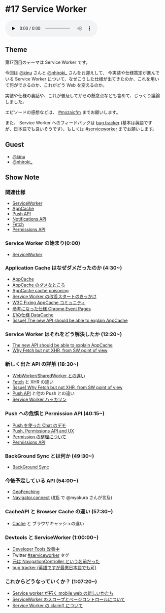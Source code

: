 # #17 Service Worker

<audio preload="none" controls="" src="http://files.mozaic.fm/mozaic-ep17.mp3"></audio>


## Theme

第17回目のテーマは Service Worker です。

今回は [@kinu](https://twitter.com/kinu) さんと [@nhiroki_](https://twitter.com/nhiroki_) さんをお迎えして、 今実装や仕様策定が進んでいる Service Worker について、なぜこうした仕様が出てきたのか、これを用いて何ができるのか、これがどう Web を変えるのか。

実装や仕様の裏話や、これが普及してからの懸念点なども含めて、じっくり議論しました。

エピソードの感想などは、 [#mozaicfm](https://twitter.com/search?q=mozaicfm&src=hash) までお願いします。

また、 Service Worker へのフィードバックは [bug tracker](http://t.umblr.com/redirect?z=https%3A%2F%2Fcrbug.com%2Fnew&t=YWNmMmZiNmZkMzU2YjM3ZmFjZjllYjA2YWVhYmIxM2RhMmRlZGIzYyxBOEh1Q2lxdQ%3D%3D) (基本は英語ですが、日本語でも良いそうです)、もしくは [#serviceworker](https://twitter.com/search?q=%23serviceworker&src=hash) までお願いします。


## Guest

- [@kinu](https://twitter.com/kinu)
- [@nhiroki_](https://twitter.com/nhiroki_)


## Show Note

### 関連仕様

- [ServiceWorker](http://t.umblr.com/redirect?z=https%3A%2F%2Fslightlyoff.github.io%2FServiceWorker%2Fspec%2Fservice_worker%2Findex.html&t=ODU3MmZlNGYzNjZlNWU5YzE2MjI2OGVkNDczYTM4NGI0MGM5MmJlOSxBOEh1Q2lxdQ%3D%3D)
- [AppCache](http://t.umblr.com/redirect?z=https%3A%2F%2Fdevelopers.whatwg.org%2Foffline.html%23offline&t=NDFmZTE1NTgzMzBkODc2ZGUyNGQzNDY4ZWIyYjUzODM0YTU2OTY0OCxBOEh1Q2lxdQ%3D%3D)
- [Push API](http://t.umblr.com/redirect?z=http%3A%2F%2Fw3c.github.io%2Fpush-api%2F&t=NjU4YmZjYWQ3NmNhNGIwNTY1ZjM2OTU1ZDEzNDFhYmY3N2VjOGNhYixBOEh1Q2lxdQ%3D%3D)
- [Notifications API](http://t.umblr.com/redirect?z=https%3A%2F%2Fnotifications.spec.whatwg.org%2F&t=OWE3MzkxY2FjNGVjNDQ5ZjJjYjhkYzAxOWQ4MDQzY2M2NzVmNTk5YyxBOEh1Q2lxdQ%3D%3D)
- [Fetch](http://t.umblr.com/redirect?z=https%3A%2F%2Ffetch.spec.whatwg.org%2F&t=MDFhM2VlNTc4MGU0MDViNmE1OWYzMWQ3OWI4N2UyMjc5ZDU1Y2QxYyxBOEh1Q2lxdQ%3D%3D)
- [Permissions API](http://t.umblr.com/redirect?z=https%3A%2F%2Fw3c.github.io%2Fpermissions%2F&t=YTI5YWVlZmQxZDA4OGYwYjk1ZTA1MGNhZGU3ZGEyMWU2NTY0YTU5NCxBOEh1Q2lxdQ%3D%3D)


### Service Worker の始まり(0:00)

- [ServiceWorker](http://t.umblr.com/redirect?z=https%3A%2F%2Fslightlyoff.github.io%2FServiceWorker%2Fspec%2Fservice_worker%2Findex.html&t=ODU3MmZlNGYzNjZlNWU5YzE2MjI2OGVkNDczYTM4NGI0MGM5MmJlOSxBOEh1Q2lxdQ%3D%3D)


### Application Cache はなぜダメだったのか (4:30~)

- [AppCache](http://t.umblr.com/redirect?z=https%3A%2F%2Fdevelopers.whatwg.org%2Foffline.html%23offline&t=NDFmZTE1NTgzMzBkODc2ZGUyNGQzNDY4ZWIyYjUzODM0YTU2OTY0OCxBOEh1Q2lxdQ%3D%3D)
- [AppCache のダメなところ](http://t.umblr.com/redirect?z=http%3A%2F%2Falistapart.com%2Farticle%2Fapplication-cache-is-a-douchebag&t=ZGJhODIzZGE5ODI2ZTUzOGMyMjdmNTdmMjE1NTVhNzJmNzA0ZDZlNyxBOEh1Q2lxdQ%3D%3D)
- [AppCache cache poisoning](http://t.umblr.com/redirect?z=http%3A%2F%2Fblog.andlabs.org%2F2010%2F06%2Fchrome-and-safari-users-open-to-stealth.html&t=NDFhZmJlMDJmOTk0YTY5NDJmYjA0ZWRkMzkwYjAyNzVmOGViMzYwYixBOEh1Q2lxdQ%3D%3D)
- [Service Worker の改善スタートのきっかけ](http://t.umblr.com/redirect?z=https%3A%2F%2Flists.w3.org%2FArchives%2FPublic%2Fpublic-webapps%2F2013JanMar%2F0977.html&t=OTUxYTA3NjIwMDRlMjFhMmRmZmZiMWFjMGM2NTE3Y2ZiZjcyODgyMyxBOEh1Q2lxdQ%3D%3D)
- [W3C Fixing AppCache コミュニティ](http://t.umblr.com/redirect?z=https%3A%2F%2Fwww.w3.org%2Fcommunity%2Ffixing-appcache%2F&t=YWMxZDJjYWVhOTAwOTlkNTg0YmRhNjdkYmVmYjVjNTdhMjU3YWFmMCxBOEh1Q2lxdQ%3D%3D)
- [参考になった仕様 Chrome Event Pages](http://t.umblr.com/redirect?z=https%3A%2F%2Fdeveloper.chrome.com%2Fextensions%2Fevent_pages&t=MTRmMjEyMDM0ODYyOWZjZWU2ZGI5MTFlNjZjNjk0ZDQ3ZTA5Mzg1ZCxBOEh1Q2lxdQ%3D%3D)
- [幻の仕様 DataCache](http://t.umblr.com/redirect?z=http%3A%2F%2Fwww.w3.org%2FTR%2FDataCache%2F&t=OTU5ZmY3ZTY5YWM5ZTI1ZDEyYmQ3OWNkM2ZhNTdkNDVmZjQyNzI4YSxBOEh1Q2lxdQ%3D%3D)
- [[issue] The new API should be able to explain AppCache](http://t.umblr.com/redirect?z=https%3A%2F%2Fgithub.com%2Fslightlyoff%2FServiceWorker%2Fissues%2F2&t=ZDA1MjNkNTJmZmE0YTllOWQ1YzQ1Mjc4MTdjZDA0ZDY1ZWY3OWNhMCxBOEh1Q2lxdQ%3D%3D)


### Service Worker はそれをどう解決したか (12:20~)

- [The new API should be able to explain AppCache](http://t.umblr.com/redirect?z=https%3A%2F%2Fgithub.com%2Fslightlyoff%2FServiceWorker%2Fissues%2F2&t=ZDA1MjNkNTJmZmE0YTllOWQ1YzQ1Mjc4MTdjZDA0ZDY1ZWY3OWNhMCxBOEh1Q2lxdQ%3D%3D)
- [Why Fetch but not XHR, from SW point of view](http://t.umblr.com/redirect?z=https%3A%2F%2Fgithub.com%2Fslightlyoff%2FServiceWorker%2Fissues%2F5&t=ZmMyOTBjZjQ3MjBlYjMyOTk1Mjk0ZjgwZTk3OTMyZGVhNGFiMzYzYixBOEh1Q2lxdQ%3D%3D)


### 新しく出た API の詳解 (18:30~)

- [WebWorker/SharedWorker との違い](http://t.umblr.com/redirect?z=http%3A%2F%2Fwww.w3.org%2FTR%2Fworkers%2F&t=MDU3NWU4ODlmYTA1ZmUzNTUxYWNiZWUyYzY3ZDAxNDdkMjE0ZDE1OCxBOEh1Q2lxdQ%3D%3D)
- [Fetch](http://t.umblr.com/redirect?z=https%3A%2F%2Ffetch.spec.whatwg.org&t=YjcyNTE1MzhlMmNjNmY4ODIxNGQyZjFkZTM3ZmYxOGRkODkxZmRjOSxBOEh1Q2lxdQ%3D%3D) と XHR の違い
- [[issue] Why Fetch but not XHR, from SW point of view](http://t.umblr.com/redirect?z=https%3A%2F%2Fgithub.com%2Fslightlyoff%2FServiceWorker%2Fissues%2F5&t=ZmMyOTBjZjQ3MjBlYjMyOTk1Mjk0ZjgwZTk3OTMyZGVhNGFiMzYzYixBOEh1Q2lxdQ%3D%3D)
- [Push API](http://t.umblr.com/redirect?z=http%3A%2F%2Fw3c.github.io%2Fpush-api%2F&t=NjU4YmZjYWQ3NmNhNGIwNTY1ZjM2OTU1ZDEzNDFhYmY3N2VjOGNhYixBOEh1Q2lxdQ%3D%3D) と他の Push との違い
- [Service Worker ハッカソン](http://t.umblr.com/redirect?z=http%3A%2F%2Fgoogledevjp.blogspot.jp%2F2015%2F03%2Fservice-worker.html&t=OGZiMTA3MDRlODllZGEzYzhiNmQ4NGNjMTJjYzg5YWEwODcyZDA0OSxBOEh1Q2lxdQ%3D%3D)


### Push への危惧と Permission API (40:15~)

- [Push を使った Chat のデモ](http://t.umblr.com/redirect?z=https%3A%2F%2Fjohnme-gcm.appspot.com%2Fchat%2F&t=ZjljYThlOTI0NmY1Zjg2OWQ5YTMwNTAwOTNhZTc3OGFhODY3YjdmMyxBOEh1Q2lxdQ%3D%3D)
- [Push, Permissions API and UX](http://t.umblr.com/redirect?z=https%3A%2F%2Fdocs.google.com%2Fdocument%2Fd%2F1WNPIS_2F0eyDm5SS2E6LZ_75tk6XtBSnR1xNjWJ_DPE%2Fedit%3Fpli%3D1%23heading%3Dh.21qsculrt3ow&t=YWFjMDBmMWIxMTcwYWZmMGNkNTFiZjQ4NzUxMmFlZWRkNzIzOTM0NixBOEh1Q2lxdQ%3D%3D)
- [Permission の整理について](http://t.umblr.com/redirect?z=https%3A%2F%2Fgroups.google.com%2Fd%2Ftopic%2Fmozilla.dev.platform%2FrnSFZq14Xi4%2Fdiscussion&t=MDczOTczZTYxNmI2OWI4ZjA3Nzc3MmM5ZWIyNDM2MDhiOTk4ZWFiNSxBOEh1Q2lxdQ%3D%3D)
- [Permissions API](http://t.umblr.com/redirect?z=https%3A%2F%2Fw3c.github.io%2Fpermissions%2F&t=YTI5YWVlZmQxZDA4OGYwYjk1ZTA1MGNhZGU3ZGEyMWU2NTY0YTU5NCxBOEh1Q2lxdQ%3D%3D)


### BackGround Sync とは何か (49:30~)

- [BackGround Sync](http://t.umblr.com/redirect?z=https%3A%2F%2Fgithub.com%2Fslightlyoff%2FBackgroundSync%2Fblob%2Fmaster%2Fexplainer.md&t=MmU0M2E1MGE1NGE4MzcxMWMxODAwYjAwZGIxYmFhODhmZWRhNzUwMixBOEh1Q2lxdQ%3D%3D)


### 今後予定している API (54:00~)

- [GeoFenching](http://t.umblr.com/redirect?z=https%3A%2F%2Fgithub.com%2Fslightlyoff%2FGeofencing&t=MWJkZmM0NWY3NTFkMjNlNmU5NDRlMTM5YWZkNzNmMTIwYzA5YWVhYyxBOEh1Q2lxdQ%3D%3D)
- [Navigator.connect](http://t.umblr.com/redirect?z=http%3A%2F%2Fmkruisselbrink.github.io%2Fnavigator-connect%2F&t=Y2VlOTk1YzQ1MGYwYjAzMTFlM2JlOGY4ZWU3MDQ1M2ZmNTBiMzVkMCxBOEh1Q2lxdQ%3D%3D) ([#15](http://mozaic.fm/post/108491263993/15-extensible-web) で @myakura さんが言及)


### CacheAPI と Browser Cache の違い (57:30~)

- [Cache](http://t.umblr.com/redirect?z=http%3A%2F%2Fwww.w3.org%2FTR%2Fservice-workers%2F%23cache-storage&t=ZTIxMjNhNTQ1NjNiODE1MWRhMDY3NDk3NzUxMDQyNjg5YTc5MTBjNyxBOEh1Q2lxdQ%3D%3D) と ブラウザキャッシュの違い


### Devtools と ServiceWorker (1:00:00~)

- [Developer Tools 改善中](http://t.umblr.com/redirect?z=https%3A%2F%2Fdocs.google.com%2Fpresentation%2Fd%2F1DKu4RZigLvM5XUq3ovsgffQBIHrro5-pii4qEJuyvrQ%2Fedit%23slide%3Did.p&t=NGQyZDA0MGIyYTU3NmFjNjc3Y2M5ZWE3YzdhZTRhNGFlZGFhMjNjOCxBOEh1Q2lxdQ%3D%3D)
- Twitter [#serviceworker](https://twitter.com/search?q=%23serviceworker&src=hash) タグ
- [元は NavigationController という名前だった](http://t.umblr.com/redirect?z=https%3A%2F%2Fgithub.com%2Fslightlyoff%2FServiceWorker%2Fcommit%2Fc49c878cdcbaf7a81e9e8cf3cca9970787017a19&t=ZDdkZDVjZjFiZGUzNjcxMzJmMjI2M2Y1NjQwMTMzYTE5YzdkNjZlNCxBOEh1Q2lxdQ%3D%3D)
- [bug tracker (英語ですが最悪日本語でも可)](http://t.umblr.com/redirect?z=https%3A%2F%2Fcrbug.com%2Fnew&t=YWNmMmZiNmZkMzU2YjM3ZmFjZjllYjA2YWVhYmIxM2RhMmRlZGIzYyxBOEh1Q2lxdQ%3D%3D)


### これからどうなっていくか？ (1:07:20~)

- [Service worker が拓く mobile web の新しいかたち](http://t.umblr.com/redirect?z=http%3A%2F%2Fwww.slideshare.net%2Fkinukox%2Fservice-worker-mobile-web&t=OTRhOTgyNzM3NzQ2OWY0MmYxYjA5MjhhN2FlZjliN2UyYjA5YjRmOCxBOEh1Q2lxdQ%3D%3D)
- [ServiceWorker のスコープとページコントロールについて](http://t.umblr.com/redirect?z=http%3A%2F%2Fqiita.com%2Fnhiroki%2Fitems%2Feb16b802101153352bba&t=MzNjOTg3ZTFiOWE5MzkxMjBjNzY5YTE1MWE1YjEyNjk2NzdlYzFlYSxBOEh1Q2lxdQ%3D%3D)
- [Service Worker の claim() について](http://t.umblr.com/redirect?z=http%3A%2F%2Fblog.nhiroki.jp%2F2015%2F04%2F18%2Fservice-worker-claim%2F&t=ZDJmODcwYzcwMjQxNjU3MGE4ZWY4MWVjOGI0ZTY3Yzk0Nzg4N2I4YSxBOEh1Q2lxdQ%3D%3D)
